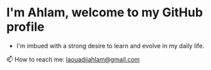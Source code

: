 # I'm Ahlam, welcome to my GitHub profile #

 * I'm imbued with a strong desire to learn and evolve in my daily life.


 📫 How to reach me: laouadiiahlam@gmail.com
